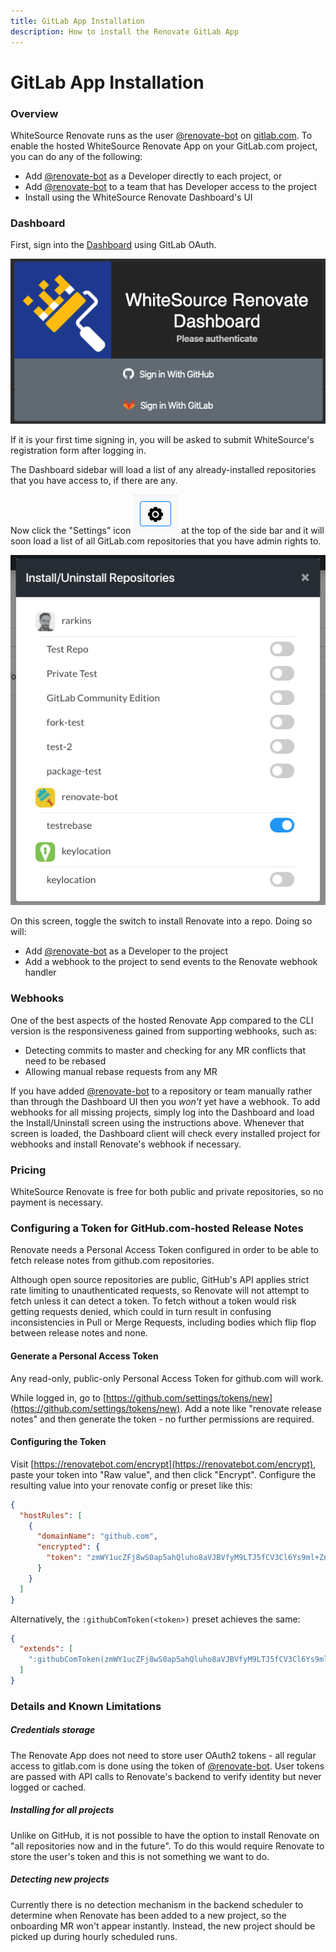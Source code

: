 ```yaml
---
title: GitLab App Installation
description: How to install the Renovate GitLab App
---
```


# GitLab App Installation

### Overview

WhiteSource Renovate runs as the user [@renovate-bot](https://gitlab.com/renovate-bot) on [gitlab.com](https://gitlab.com). To enable the hosted WhiteSource Renovate App on your GitLab.com project, you can do any of the following:

- Add [@renovate-bot](https://gitlab.com/renovate-bot) as a Developer directly to each project, or
- Add [@renovate-bot](https://gitlab.com/renovate-bot) to a team that has Developer access to the project
- Install using the WhiteSource Renovate Dashboard's UI

### Dashboard

First, sign into the [Dashboard](https://app.renovatebot.com/dashboard) using GitLab OAuth.

![Renovate Dashboard Sign In Screenshot](assets/images/dashboard-login.png)

If it is your first time signing in, you will be asked to submit WhiteSource's registration form after logging in.

The Dashboard sidebar will load a list of any already-installed repositories that you have access to, if there are any.

Now click the "Settings" icon ![Renovate Dashboard Settings icon](assets/images/dashboard-settings.png) at the top of the side bar and it will soon load a list of all GitLab.com repositories that you have admin rights to.

![Renovate Dashboard Install Screen](assets/images/dashboard-install.png)

On this screen, toggle the switch to install Renovate into a repo. Doing so will:

- Add [@renovate-bot](https://gitlab.com/renovate-bot) as a Developer to the project
- Add a webhook to the project to send events to the Renovate webhook handler

### Webhooks

One of the best aspects of the hosted Renovate App compared to the CLI version is the responsiveness gained from supporting webhooks, such as:

- Detecting commits to master and checking for any MR conflicts that need to be rebased
- Allowing manual rebase requests from any MR

If you have added [@renovate-bot](https://gitlab.com/renovate-bot) to a repository or team manually rather than through the Dashboard UI then you _won't_ yet have a webhook.
To add webhooks for all missing projects, simply log into the Dashboard and load the Install/Uninstall screen using the instructions above.
Whenever that screen is loaded, the Dashboard client will check every installed project for webhooks and install Renovate's webhook if necessary.

### Pricing

WhiteSource Renovate is free for both public and private repositories, so no payment is necessary.

### Configuring a Token for GitHub.com-hosted Release Notes

Renovate needs a Personal Access Token configured in order to be able to fetch release notes from github.com repositories.

Although open source repositories are public, GitHub's API applies strict rate limiting to unauthenticated requests, so Renovate will not attempt to fetch unless it can detect a token. To fetch without a token would risk getting requests denied, which could in turn result in confusing inconsistencies in Pull or Merge Requests, including bodies which flip flop between release notes and none.

#### Generate a Personal Access Token

Any read-only, public-only Personal Access Token for github.com will work.

While logged in, go to [https://github.com/settings/tokens/new](https://github.com/settings/tokens/new). Add a note like "renovate release notes" and then generate the token - no further permissions are required.

#### Configuring the Token

Visit [https://renovatebot.com/encrypt](https://renovatebot.com/encrypt), paste your token into "Raw value", and then click "Encrypt". Configure the resulting value into your renovate config or preset like this:

```json
{
  "hostRules": [
    {
      "domainName": "github.com",
      "encrypted": {
        "token": "zmWY1ucZFj8wS0ap5ahQluho8aVJBVfyM9LTJ5fCV3Cl6Ys9ml+ZnsQMABKPPGbDoXhhy/REokuho8aVJBVfyM9LTJ5fCV3Cl6Ys9ml+ZnsQMABKPPGbDoXhhy/REokQRS7sFhwTPwpRC9+DyWUgYYO28/kCmw+/8wNupIY1C+rSVSGc4PxV7y2YYd/Ef1jTEVJR+LUrGYuzpJxPuo6ai2wbUCFtx0Z43lH24aDql9btupxYAWNP3RVR6bAp6rA9YGESeD6YTDVvn5czGpvUnIOryxEkigoDcEYmIXFm9Y6F4DLXpLOQ=="
      }
    }
  ]
}
```

Alternatively, the `:githubComToken(<token>)` preset achieves the same:

```json
{
  "extends": [
    ":githubComToken(zmWY1ucZFj8wS0ap5ahQluho8aVJBVfyM9LTJ5fCV3Cl6Ys9ml+ZnsQMABKPPGbDoXhhy/REokuho8aVJBVfyM9LTJ5fCV3Cl6Ys9ml+ZnsQMABKPPGbDoXhhy/REokQRS7sFhwTPwpRC9+DyWUgYYO28/kCmw+/8wNupIY1C+rSVSGc4PxV7y2YYd/Ef1jTEVJR+LUrGYuzpJxPuo6ai2wbUCFtx0Z43lH24aDql9btupxYAWNP3RVR6bAp6rA9YGESeD6YTDVvn5czGpvUnIOryxEkigoDcEYmIXFm9Y6F4DLXpLOQ==)"
  ]
}
```

### Details and Known Limitations

##### Credentials storage

The Renovate App does not need to store user OAuth2 tokens - all regular access to gitlab.com is done using the token of [@renovate-bot](https://gitlab.com/renovate-bot).
User tokens are passed with API calls to Renovate's backend to verify identity but never logged or cached.

##### Installing for all projects

Unlike on GitHub, it is not possible to have the option to install Renovate on "all repositories now and in the future". To do this would require Renovate to store the user's token and this is not something we want to do.

##### Detecting new projects

Currently there is no detection mechanism in the backend scheduler to determine when Renovate has been added to a new project, so the onboarding MR won't appear instantly. Instead, the new project should be picked up during hourly scheduled runs.
